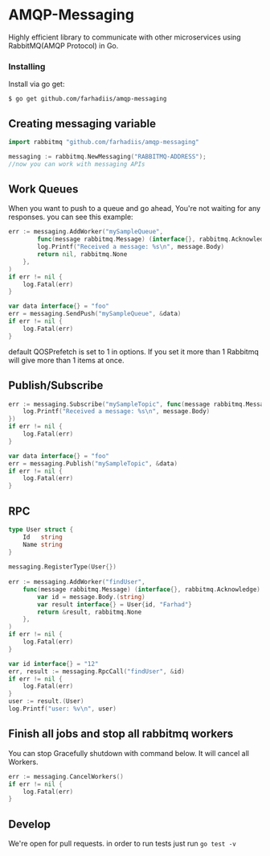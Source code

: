 # AMQP-Messaging
Highly efficient library to communicate with other microservices using RabbitMQ(AMQP Protocol) in Go.

### Installing
Install via go get:
```shell
$ go get github.com/farhadiis/amqp-messaging
```

## Creating messaging variable
```go
import rabbitmq "github.com/farhadiis/amqp-messaging"

messaging := rabbitmq.NewMessaging("RABBITMQ-ADDRESS");
//now you can work with messaging APIs
``` 

## Work Queues
When you want to push to a queue and go ahead, You're not waiting for any responses. you can see this example:
```go
err := messaging.AddWorker("mySampleQueue", 
        func(message rabbitmq.Message) (interface{}, rabbitmq.Acknowledge) {
        log.Printf("Received a message: %s\n", message.Body)
        return nil, rabbitmq.None
    },
)
if err != nil {
	log.Fatal(err)
}

var data interface{} = "foo"
err = messaging.SendPush("mySampleQueue", &data)
if err != nil {
	log.Fatal(err)
}
``` 
default QOSPrefetch is set to 1 in options. If you set it more than 1 Rabbitmq will give more than 1 items at once.

## Publish/Subscribe
```go
err := messaging.Subscribe("mySampleTopic", func(message rabbitmq.Message) {
	log.Printf("Received a message: %s\n", message.Body)
})
if err != nil {
	log.Fatal(err)
}

var data interface{} = "foo"
err = messaging.Publish("mySampleTopic", &data)
if err != nil {
	log.Fatal(err)
}
```
## RPC
```go
type User struct {
	Id   string
	Name string
}
	
messaging.RegisterType(User{})
	
err := messaging.AddWorker("findUser",
    func(message rabbitmq.Message) (interface{}, rabbitmq.Acknowledge) {
        var id = message.Body.(string)
        var result interface{} = User{id, "Farhad"}
        return &result, rabbitmq.None
    },
)
if err != nil {
    log.Fatal(err)
}

var id interface{} = "12"
err, result := messaging.RpcCall("findUser", &id)
if err != nil {
	log.Fatal(err)
}
user := result.(User)
log.Printf("user: %v\n", user)
```


## Finish all jobs and stop all rabbitmq workers
You can stop Gracefully shutdown with command below. It will cancel all Workers.
```go
err := messaging.CancelWorkers()
if err != nil {
	log.Fatal(err)
}
```


## Develop
We're open for pull requests. in order to run tests just run `go test -v`

